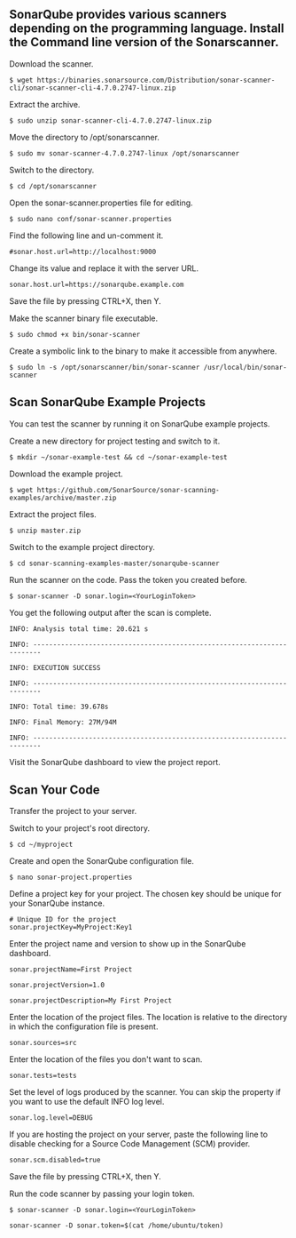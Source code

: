 ## SonarQube provides various scanners depending on the programming language. Install the Command line version of the Sonarscanner.

Download the scanner.
```shell
$ wget https://binaries.sonarsource.com/Distribution/sonar-scanner-cli/sonar-scanner-cli-4.7.0.2747-linux.zip
```
Extract the archive.

```shell
$ sudo unzip sonar-scanner-cli-4.7.0.2747-linux.zip
```
Move the directory to /opt/sonarscanner.

```shell
$ sudo mv sonar-scanner-4.7.0.2747-linux /opt/sonarscanner
```
Switch to the directory.
```shell
$ cd /opt/sonarscanner
```
Open the sonar-scanner.properties file for editing.
```shell
$ sudo nano conf/sonar-scanner.properties
```
Find the following line and un-comment it.
```shell
#sonar.host.url=http://localhost:9000
```
Change its value and replace it with the server URL.
```shell
sonar.host.url=https://sonarqube.example.com
```
Save the file by pressing CTRL+X, then Y.

Make the scanner binary file executable.
```shell
$ sudo chmod +x bin/sonar-scanner
```
Create a symbolic link to the binary to make it accessible from anywhere.
```shell
$ sudo ln -s /opt/sonarscanner/bin/sonar-scanner /usr/local/bin/sonar-scanner
```
## Scan SonarQube Example Projects
You can test the scanner by running it on SonarQube example projects.

Create a new directory for project testing and switch to it.
```shell
$ mkdir ~/sonar-example-test && cd ~/sonar-example-test
```
Download the example project.

```shell
$ wget https://github.com/SonarSource/sonar-scanning-examples/archive/master.zip
```
Extract the project files.

```shell
$ unzip master.zip
```
Switch to the example project directory.
```shell
$ cd sonar-scanning-examples-master/sonarqube-scanner
```
Run the scanner on the code. Pass the token you created before.

```shell
$ sonar-scanner -D sonar.login=<YourLoginToken>
```
You get the following output after the scan is complete.
```shell
INFO: Analysis total time: 20.621 s

INFO: ------------------------------------------------------------------------

INFO: EXECUTION SUCCESS

INFO: ------------------------------------------------------------------------

INFO: Total time: 39.678s

INFO: Final Memory: 27M/94M

INFO: ------------------------------------------------------------------------
```

Visit the SonarQube dashboard to view the project report.

## Scan Your Code
Transfer the project to your server.

Switch to your project's root directory.
```shell
$ cd ~/myproject
```
Create and open the SonarQube configuration file.

```shell
$ nano sonar-project.properties
```
Define a project key for your project. The chosen key should be unique for your SonarQube instance.
```shell
# Unique ID for the project
sonar.projectKey=MyProject:Key1
```
Enter the project name and version to show up in the SonarQube dashboard.
```shell
sonar.projectName=First Project

sonar.projectVersion=1.0

sonar.projectDescription=My First Project
```
Enter the location of the project files. The location is relative to the directory in which the configuration file is present.
```shell
sonar.sources=src
```
Enter the location of the files you don't want to scan.
```shell
sonar.tests=tests
```
Set the level of logs produced by the scanner. You can skip the property if you want to use the default INFO log level.

```shell
sonar.log.level=DEBUG
```
If you are hosting the project on your server, paste the following line to disable checking for a Source Code Management (SCM) provider.
```shell
sonar.scm.disabled=true
```
Save the file by pressing CTRL+X, then Y.

Run the code scanner by passing your login token.
```shell
$ sonar-scanner -D sonar.login=<YourLoginToken>
```
```shell
sonar-scanner -D sonar.token=$(cat /home/ubuntu/token)
```
